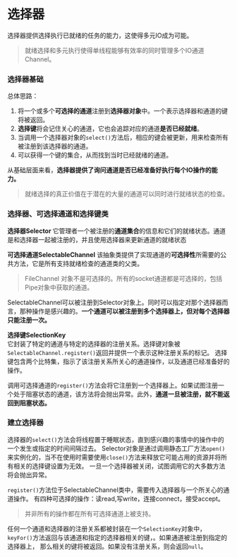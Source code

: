# 选择器

选择器提供选择执行已就绪的任务的能力，这使得多元IO成为可能。
> 就绪选择和多元执行使得单线程能够有效率的同时管理多个IO通道Channel。

### 选择器基础

总体思路：
1. 将一个或多个**可选择的通道**注册到**选择器对象**中。一个表示选择器和通道的键将被返回。
2. **选择键**将会记住关心的通道，它也会追踪对应的通道**是否已经就绪**。
3. 当调用一个选择器对象的`select()`方法后，相应的键会被更新，用来检查所有被注册到该选择器的通道。
4. 可以获得一个键的集合，从而找到当时已经就绪的通道。

从基础层面来看，**选择器提供了询问通道是否已经准备好执行每个IO操作的能力。**
> 就绪选择的真正价值在于潜在的大量的通道可以同时进行就绪状态的检查。

### 选择器、可选择通道和选择键类

**选择器Selector**
它管理者一个被注册的**通道集合**的信息和它们的就绪状态。通道是和选择器一起被注册的，并且使用选择器来更新通道的就绪状态

**可选择通道SelectableChannel**
该抽象类提供了实现通道的**可选择性**所需要的公共方法，它是所有支持就绪检查的通道类的父类。
> FileChannel 对象不是可选择的。所有的socket通道都是可选择的，包括Pipe对象中获取的通道。

SelectableChannel可以被注册到Selector对象上。同时可以指定对那个选择器而言，那种操作是感兴趣的。**一个通道可以被注册到多个选择器上，但对每个选择器只能注册一次。**

**选择键SelectionKey**\
它封装了特定的通道与特定的选择器的注册关系。选择键对象被`SelectableChannel.register()`返回并提供一个表示这种注册关系的标记。
选择键包含两个比特集，指示了该注册关系所关心的通道操作，以及通道已经准备好的操作。

调用可选择通道的`register()`方法会将它注册到一个选择器上。如果试图注册一个处于阻塞状态的通道，该方法将会抛出异常。此外，**通道一旦被注册，就不能返回到阻塞状态。**

### 建立选择器

选择器的`select()`方法会将线程置于睡眠状态，直到感兴趣的事情中的操作中的一个发生或指定的时间间隔过去。
Selector对象是通过调用静态工厂方法`open()`来实例化的，当不在使用时需要使用`close()`方法来释放它可能占用的资源并将所有相关的选择键设置为无效。
一旦一个选择器被关闭，试图调用它的大多数方法将会抛出异常。

`register()`方法位于SelectableChannel类中，需要传入选择器与一个所关心的通道操作。
有四种可选择的操作：读read,写write，连接connect，接受accept。
> 并非所有的操作都在所有可选择通道上被支持。

任何一个通道和选择器的注册关系都被封装在一个`SelectionKey`对象中，`keyFor()`方法返回与该通道和指定的选择器相关的键，。如果通道被注册到指定的选择器上，
那么相关的键将被返回。如果没有注册关系，则会返回`null`。